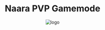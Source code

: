 <h1 align="center">Naara PVP Gamemode</h1>

<div align="center">
  <img src="https://cdn.discordapp.com/attachments/1224136171530092554/1307868879304786022/351d478abe91033d5857934df0f00389.png?ex=673bdf4f&is=673a8dcf&hm=a9623e15be67a022d348003b1b6fc872e774648f79cd329fbcaf1b3bf5c23ad3&" alt="logo">
</div>
